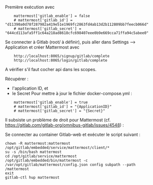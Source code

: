 Première exécution avec

```
    mattermost['gitlab_enable'] = false
    # mattermost['gitlab_id'] = "d11390a0d78f287982a419e51e1969fc2863fd4ab13d2b112809bb7feecb066d"
    # mattermost['gitlab_secret'] = "644cd113afa5ff1c64a218ad8618cfc698407eee0b9e669cca71ffa94c5abee0"
```

Se connecter à Gitlab (root/ à définir), puis aller dans Settings --> Application et créer Mattermost avec 
```
    http://localhost:8065/signup/gitlab/complete
    http://localhost:8065/login/gitlab/complete 
```

A vérifier s'il faut cocher api dans les scopes.

Récupérer :
- l'application ID, et
- le Secret
Pour mettre à jour le fichier docker-compose.yml :
```
    mattermost['gitlab_enable'] = true
    # mattermost['gitlab_id'] = "{ApplicationID}"
    # mattermost['gitlab_secret'] = "{Secret}"
```	

Il subsiste un problème de droit pour Mattermost (cf. https://gitlab.com/gitlab-org/omnibus-gitlab/issues/4548) :

Se connecter au container Gitlab-web et exécuter le script suivant : 

```
chown -R mattermost:mattermost /opt/gitlab/embedded/service/mattermost/client/*
su -s /bin/bash mattermost
cd /opt/gitlab/service/mattermost
/opt/gitlab/embedded/bin/mattermost -c /var/opt/gitlab/mattermost/config.json config subpath --path /mattermost
exit
gitlab-ctl hup mattermost
```
